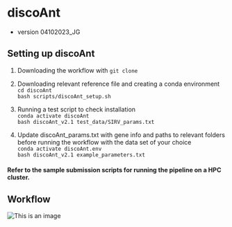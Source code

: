 # discoAnt
- version 04102023_JG

## Setting up discoAnt

1. Downloading the workflow with ```git clone```
  
2. Downloading relevant reference file and creating a conda environment \
  ```cd discoAnt``` \
  ```bash scripts/discoAnt_setup.sh```
 
3. Running a test script to check installation \
  ```conda activate discoAnt``` \
  ```bash discoAnt_v2.1 test_data/SIRV_params.txt```
  
4. Update discoAnt_params.txt with gene info and paths to relevant folders before running the workflow with the data set of your choice \
  ```conda activate discoAnt.env``` \
  ```bash discoAnt_v2.1 example_parameters.txt```

#### Refer to the sample submission scripts for running the pipeline on a HPC cluster.

## Workflow

![This is an image](https://github.com/shwetajoshi-15/discoAnt/blob/main/discoAnt_workflow.png)



